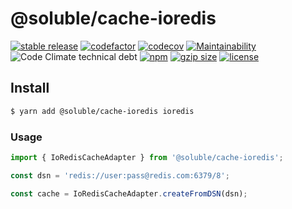 # @soluble/cache-ioredis

[![stable release](https://img.shields.io/npm/v/@soluble/cache-ioredis.svg)](https://npm.im/@soluble/cache-ioredis)
[![codefactor](https://www.codefactor.io/repository/github/soluble-io/cache-interop/badge)](https://www.codefactor.io/repository/github/soluble-io/cache-interop)
[![codecov](https://codecov.io/gh/soluble-io/cache-interop/branch/main/graph/badge.svg)](https://codecov.io/gh/soluble-io/cache-interop)
[![Maintainability](https://api.codeclimate.com/v1/badges/115e70b4ecf997e2185c/maintainability)](https://codeclimate.com/github/soluble-io/cache-interop/maintainability)
![Code Climate technical debt](https://img.shields.io/codeclimate/tech-debt/soluble-io/cache-interop)
[![npm](https://img.shields.io/npm/dt/@soluble/cache-ioredis)](https://www.npmjs.com/package/@soluble/cache-ioredis)
[![gzip size](https://badgen.net/bundlephobia/minzip/@soluble/cache-ioredis)](https://bundlephobia.com/result?p=@soluble/cache-ioredis)
[![license](https://img.shields.io/npm/l/@soluble/cache-ioredis)](https://github.com/soluble-io/cache-interop/blob/main/LICENSE)

## Install

```bash
$ yarn add @soluble/cache-ioredis ioredis
```

### Usage

```typescript
import { IoRedisCacheAdapter } from '@soluble/cache-ioredis';

const dsn = 'redis://user:pass@redis.com:6379/8';

const cache = IoRedisCacheAdapter.createFromDSN(dsn);
```
